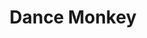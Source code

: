 ---
title: Dance Monkey
aritst: Tones And I
layout: music-record
released: 2019-05-10
uploads:
  youtube: q0hyYWKXF0Q
---
